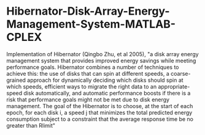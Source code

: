 # Hibernator-Disk-Array-Energy-Management-System-MATLAB-CPLEX

Implementation of Hibernator (Qingbo Zhu, et al 2005), "a disk array energy management system that provides improved energy savings while meeting performance goals. Hibernator combines a number of techniques to achieve this: the use of disks that can spin at different speeds, a coarse-grained approach for dynamically deciding which disks should spin at which speeds, efficient ways to migrate the right data to an appropriate-speed disk automatically, and automatic performance boosts if there is a risk that performance goals might not be met due to disk energy management. The goal of the Hibernator is to choose, at the start of each epoch, for each disk i, a speed j that minimizes the total predicted energy consumption subject to a constraint that the average response time be no greater than Rlimit"
